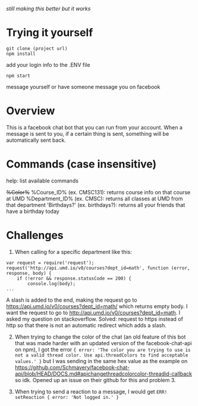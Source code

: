 *still making this better but it works*

Trying it yourself
==========
```
git clone (project url)
npm install
```
add your login info to the .ENV file
```
npm start
```
message yourself or have someone message you on facebook

Overview
==========

This is a facebook chat bot that you can run from your account. When a message
is sent to you, if a certain thing is sent, something will be automatically sent
back.

Commands (case insensitive)
=========
help: list available commands

~~%Color%~~
%Course_ID% (ex. CMSC131): returns course info on that course at UMD
%Department_ID% (ex. CMSC): returns all classes at UMD from that department
'Birthdays?' (ex. birthdays?): returns all your friends that have a birthday today

Challenges
=============
1. When calling for a specific department like this:
```
var request = require('request');
request('http://api.umd.io/v0/courses?dept_id=math', function (error, response, body) {
    if (!error && response.statusCode == 200) {
        console.log(body);
...
```
A slash is added to the end, making the request go to https://api.umd.io/v0/courses?dept_id=math/
which returns empty body. I want the request to go to http://api.umd.io/v0/courses?dept_id=math.
I asked my question on stackoverflow.
Solved: request to https instead of http
so that there is not an automatic redirect which adds a slash.

2. When trying to change the color of the chat (an old feature of this bot that was made harder with an updated version of the facebook-chat-api on npm), I got the error
`{ error: 'The color you are trying to use is not a valid thread color. Use api.threadColors to find acceptable values.' }` but I was sending in the same hex value as the example on
https://github.com/Schmavery/facebook-chat-api/blob/HEAD/DOCS.md#apichangethreadcolorcolor-threadid-callback so idk. Opened up an issue on their github for this and problem 3.

3. When trying to send a reaction to a message, I would get `ERR! setReaction { error: 'Not logged in.' }`
